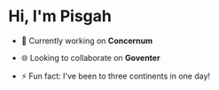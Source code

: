 <h1>Hi, I'm Pisgah</h1>

- 🔭 Currently working on    **Concernum**

- 🌐 Looking to collaborate on **Goventer**

- ⚡ Fun fact: I've been to three continents in one day!
